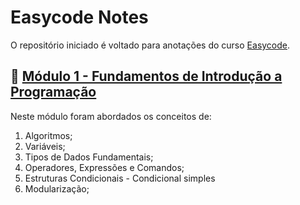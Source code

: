 # Easycode Notes
O repositório iniciado é voltado para anotações do curso <a href="https://conteudo.gokursos.com/easycode" target="_blank">Easycode<a/>.

##  :pushpin: <a href="https://github.com/maiconhenriquefa/easycode-notes/blob/main/modulo-1.md">Módulo 1 - Fundamentos de Introdução a Programação<a>

Neste módulo foram abordados os conceitos de:
  
1. Algoritmos;
2. Variáveis;
3. Tipos de Dados Fundamentais;
4. Operadores, Expressões e Comandos;
5. Estruturas Condicionais - Condicional simples
7. Modularização;

